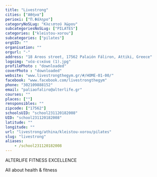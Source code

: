 ```yaml
---
title: "Livestrong"
cities: ["Αθήνα"]
perioxi: ["Π.Φάληρο"]
categoryNoSLug: "Κλειστού Χώρου"
subcategoriesNoSLug: ["PILATES"]
categories: ["kleistou-xorou"]
subcategories: ["pilates"]
orgUID: ""
organisation: ""
orgurl: "-"
address: "18 Areos street, 17562 Palaión Fáliron, Attiki, Greece"
logoimg: "νέα-εικόνα (1).jpg"
profilePhoto : "downloaded"
coverPhoto : "downloaded"
website: "www.livestrongthegym.gr/#/HOME-01-00/"
facebook: "www.facebook.com/livestrongthegym"
phone: "302109888152"
email: "paliaofaliro@alterlife.gr"
courses: ""
places: [""]
rensponsibles: ""
zipcode: ["17562"]
schoolsUID: "school231120182008"
UID: "school231120182008"
latitude: ""
longitude: ""
url: "livestrong/athina/kleistou-xorou/pilates"
slug: "livestrong"
aliases:
    - /school231120182008
---
```



ALTERLIFE FITNESS EXCELLENCE

All about health &amp; fitness